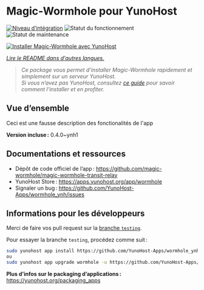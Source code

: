 <!--
Nota bene : ce README est automatiquement généré par <https://github.com/YunoHost/apps/tree/master/tools/readme_generator>
Il NE doit PAS être modifié à la main.
-->

# Magic-Wormhole pour YunoHost

[![Niveau d’intégration](https://apps.yunohost.org/badge/integration/wormhole)](https://ci-apps.yunohost.org/ci/apps/wormhole/)
![Statut du fonctionnement](https://apps.yunohost.org/badge/state/wormhole)
![Statut de maintenance](https://apps.yunohost.org/badge/maintained/wormhole)

[![Installer Magic-Wormhole avec YunoHost](https://install-app.yunohost.org/install-with-yunohost.svg)](https://install-app.yunohost.org/?app=wormhole)

*[Lire le README dans d'autres langues.](./ALL_README.md)*

> *Ce package vous permet d’installer Magic-Wormhole rapidement et simplement sur un serveur YunoHost.*  
> *Si vous n’avez pas YunoHost, consultez [ce guide](https://yunohost.org/install) pour savoir comment l’installer et en profiter.*

## Vue d’ensemble

Ceci est une fausse description des fonctionalités de l'app


**Version incluse :** 0.4.0~ynh1
## Documentations et ressources

- Dépôt de code officiel de l’app : <https://github.com/magic-wormhole/magic-wormhole-transit-relay>
- YunoHost Store : <https://apps.yunohost.org/app/wormhole>
- Signaler un bug : <https://github.com/YunoHost-Apps/wormhole_ynh/issues>

## Informations pour les développeurs

Merci de faire vos pull request sur la [branche `testing`](https://github.com/YunoHost-Apps/wormhole_ynh/tree/testing).

Pour essayer la branche `testing`, procédez comme suit :

```bash
sudo yunohost app install https://github.com/YunoHost-Apps/wormhole_ynh/tree/testing --debug
ou
sudo yunohost app upgrade wormhole -u https://github.com/YunoHost-Apps/wormhole_ynh/tree/testing --debug
```

**Plus d’infos sur le packaging d’applications :** <https://yunohost.org/packaging_apps>
